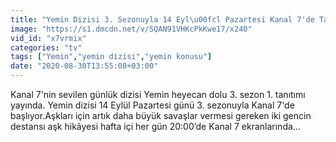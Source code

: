 ```yaml
---
title: "Yemin Dizisi 3. Sezonuyla 14 Eyl\u00fcl Pazartesi Kanal 7'de Tan\u0131t\u0131m 1"
image: "https://s1.dmcdn.net/v/SQAN91VHKcPkKwe17/x240"
vid_id: "x7vrmix"
categories: "tv"
tags: ["Yemin","yemin dizisi","yemin konusu"]
date: "2020-08-30T13:55:08+03:00"
---
```

Kanal 7'nin sevilen günlük dizisi Yemin heyecan dolu 3. sezon 1. tanıtımı yayında. Yemin dizisi 14 Eylül Pazartesi günü 3. sezonuyla Kanal 7'de başlıyor.Aşkları için artık daha büyük savaşlar vermesi gereken iki gencin destansı aşk hikâyesi hafta içi her gün 20:00’de Kanal 7 ekranlarında…  <br>
